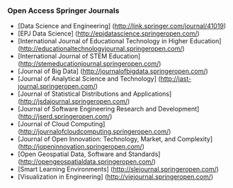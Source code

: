 ### Open Access Springer Journals

* [Data Science and Engineering] (http://link.springer.com/journal/41019)
* [EPJ Data Science] (http://epjdatascience.springeropen.com/)
* [International Journal of Educational Technology in Higher Education] (http://educationaltechnologyjournal.springeropen.com/)
* [International Journal of STEM Education] (http://stemeducationjournal.springeropen.com/)
* [Journal of Big Data] (http://journalofbigdata.springeropen.com/)
* [Journal of Analytical Science and Technology] (http://jast-journal.springeropen.com/)
* [Journal of Statistical Distributions and Applications] (http://jsdajournal.springeropen.com/)
* [Journal of Software Engineering Research and Development] (http://jserd.springeropen.com/)
* [Journal of Cloud Computing] (http://journalofcloudcomputing.springeropen.com/)
* [Journal of Open Innovation: Technology, Market, and Complexity] (http://jopeninnovation.springeropen.com/)
* [Open Geospatial Data, Software and Standards] (http://opengeospatialdata.springeropen.com/)
* [Smart Learning Environments] (http://slejournal.springeropen.com/)
* [Visualization in Engineering] (http://viejournal.springeropen.com/)
